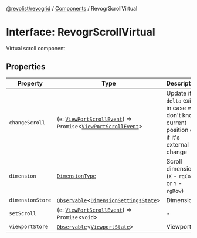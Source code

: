 [@revolist/revogrid](README.md) / [Components](Namespace.Components.md) / RevogrScrollVirtual

# Interface: RevogrScrollVirtual

Virtual scroll component

## Properties

| Property | Type | Description | Defined in |
| ------ | ------ | ------ | ------ |
| `changeScroll` | (`e`: [`ViewPortScrollEvent`](TypeAlias.ViewPortScrollEvent.md)) => `Promise`\<[`ViewPortScrollEvent`](TypeAlias.ViewPortScrollEvent.md)\> | Update if `delta` exists in case we don't know current position or if it's external change | [src/components.d.ts:626](https://github.com/revolist/revogrid/blob/8213d73a71275549be4832f9fff99c2dcf82fa2e/src/components.d.ts#L626) |
| `dimension` | [`DimensionType`](TypeAlias.DimensionType.md) | Scroll dimension (`X` - `rgCol` or `Y` - `rgRow`) | [src/components.d.ts:630](https://github.com/revolist/revogrid/blob/8213d73a71275549be4832f9fff99c2dcf82fa2e/src/components.d.ts#L630) |
| `dimensionStore` | [`Observable`](TypeAlias.Observable.md)\<[`DimensionSettingsState`](Interface.DimensionSettingsState.md)\> | Dimensions | [src/components.d.ts:634](https://github.com/revolist/revogrid/blob/8213d73a71275549be4832f9fff99c2dcf82fa2e/src/components.d.ts#L634) |
| `setScroll` | (`e`: [`ViewPortScrollEvent`](TypeAlias.ViewPortScrollEvent.md)) => `Promise`\<`void`\> | - | [src/components.d.ts:635](https://github.com/revolist/revogrid/blob/8213d73a71275549be4832f9fff99c2dcf82fa2e/src/components.d.ts#L635) |
| `viewportStore` | [`Observable`](TypeAlias.Observable.md)\<[`ViewportState`](Interface.ViewportState.md)\> | Viewport | [src/components.d.ts:639](https://github.com/revolist/revogrid/blob/8213d73a71275549be4832f9fff99c2dcf82fa2e/src/components.d.ts#L639) |
